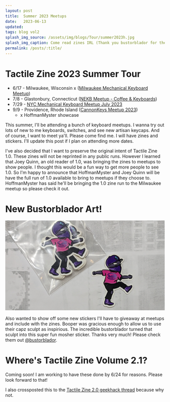```yaml
---
layout: post
title:  Summer 2023 Meetups
date:   2023-06-13
updated: 
tags: blog vol2
splash_img_source: /assets/img/blogs/Tour/summer2023h.jpg
splash_img_caption: Come read zines IRL (Thank you bustorblador for the art!)
permalink: /posts/:title/
---
```


# Tactile Zine 2023 Summer Tour
* 6/17 - Milwaukee, Wisconsin x ([Milwaukee Mechanical Keyboard Meetup](https://www.eventbrite.co.uk/e/milwaukee-mechanical-keyboard-meetup-tickets-631802888447))
* 7/8 - Glastonbury, Connecticut ([NEKB Meetup - Coffee & Keyboards](https://www.instagram.com/p/CsWaYcMsx47/?igshid=MzRlODBiNWFlZA%3D%3D))
* 7/29 - [NYC Mechanical Keyboard Meetup July 2023](https://www.eventbrite.com/e/nyc-mechanical-keyboard-meetup-july-2023-tickets-658110023797?aff=oddtdtcreator)
* 9/9 - Providence, Rhode Island ([CannonKeys Meetup 2023](https://cannonkeys.com/products/cannonkeys-meetup-ticket))
  * x HoffmanMyster showcase

This summer, I'll be attending a bunch of keyboard meetups. I wanna try out lots of new to me keyboards, switches, and see new artisan keycaps. And of course, I want to meet ya'll. Please come find me. I will have zines and stickers. I'll update this post if I plan on attending more dates.

I've also decided that I want to preserve the original intent of Tactile Zine 1.0. These zines will not be reprinted in any public runs. However I learned that Joey Quinn, an old reader of 1.0, was bringing the zines to meetups to show people. I thought this would be a fun way to get more people to see 1.0. So I'm happy to announce that HoffmanMyster and Joey Quinn will be have the full run of 1.0 available to bring to meetups if they choose to. HoffmanMyster has said he'll be bringing the 1.0 zine run to the Milwaukee meetup so please check it out.

# New Bustorblador Art!
![bustorblador x booper](/assets/img/blogs/Tour/bustorart.jpg)

Also wanted to show off some new stickers I'll have to giveaway at meetups and include with the zines. Booper was gracious enough to allow us to use their capz sculpt as inspirious. The incredible bustorblador turned that sculpt into this super fun mosher sticker. Thanks very much! Please check them out [@bustorblador](https://www.instagram.com/bustorblador/).

# Where's Tactile Zine Volume 2.1?
Coming soon! I am working to have these done by 6/24 for reasons. Please look forward to that!

I also crossposted this to the [Tactile Zine 2.0 geekhack thread](https://geekhack.org/index.php?topic=120239.msg3164303#msg3164303) because why not.